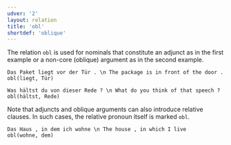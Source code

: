 ```yaml
---
udver: '2'
layout: relation
title: 'obl'
shortdef: 'oblique'
---
```


The relation `obl` is used for nominals that constitute an adjunct as in the first example or a non-core (oblique) argument as in the second example.

~~~ sdparse
Das Paket liegt vor der Tür . \n The package is in front of the door .
obl(liegt, Tür)
~~~

~~~ sdparse
Was hältst du von dieser Rede ? \n What do you think of that speech ?
obl(hältst, Rede)
~~~

Note that adjuncts and oblique arguments can also introduce relative clauses. In such cases, the relative pronoun itself is marked `obl`.

~~~ sdparse
Das Haus , in dem ich wohne \n The house , in which I live
obl(wohne, dem)
~~~
<!-- Interlanguage links updated Po 6. listopadu 2023, 21:43:15 CET -->
